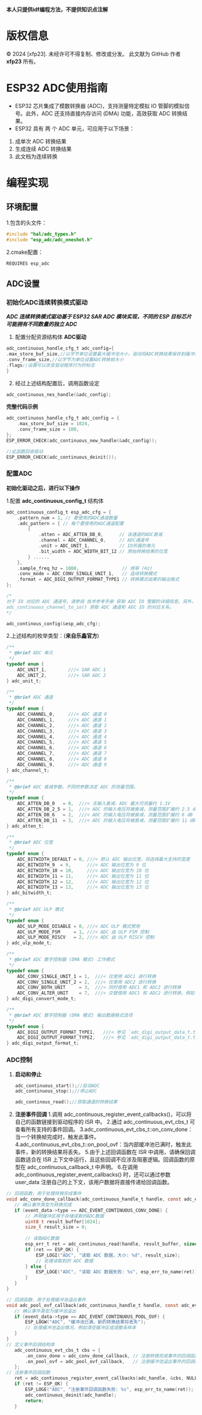 **本人只提供idf编程方法，不提供知识点注解**

# 版权信息

© 2024 [xfp23]. 未经许可不得复制、修改或分发。
此文献为 GitHub 作者 **xfp23** 所有。


# ESP32 ADC使用指南

- ESP32 芯片集成了模数转换器 (ADC)，支持测量特定模拟 IO 管脚的模拟信号。此外，ADC 还支持直接内存访问 (DMA) 功能，高效获取 ADC 转换结果。
- ESP32 具有 两 个 ADC 单元，可应用于以下场景：
1. 成单次 ADC 转换结果
2. 生成连续 ADC 转换结果
3. 此文档为连续转换

# 编程实现

## 环境配置
1.包含的头文件：

```c
#include "hal/adc_types.h"
#include "esp_adc/adc_oneshot.h"
```
2.cmake配置：

```c
REQUIRES esp_adc
```

## ADC设置

### 初始化ADC连续转换模式驱动

***ADC 连续转换模式驱动基于 ESP32 SAR ADC 模块实现，不同的 ESP 目标芯片可能拥有不同数量的独立 ADC***
1. 配置分配资源结构体 **ADC驱动**
  ```c
adc_continuous_handle_cfg_t adc_config={
.max_store_buf_size,//以字节单位设置最大缓冲池大小，驱动将ADC转换结果保存到缓冲池中。缓冲池已满（数据溢出），自动清零、
.conv_frame_size,//以字节为单位设置ADC转换帧大小
.flags//设置可以改变驱动程序行为的标志
}
```
2. 经过上述结构配置后，调用函数设定
```c
adc_continuous_nes_handle(&adc_config);
```

**完整代码示例**
```c
adc_continuous_handle_cfg_t adc_config = {
    .max_store_buf_size = 1024,
    .conv_frame_size = 100,
};
ESP_ERROR_CHECK(adc_continuous_new_handle(&adc_config));

//此函数回收驱动
ESP_ERROR_CHECK(adc_continuous_deinit());
```

### 配置ADC

**初始化驱动之后，进行以下操作**

1.配置 **adc_continuous_config_t** 结构体

```c
adc_continuous_config_t esp_adc_cfg = {
    .pattern_num = 1, // 要使用的ADC通道数量
    .adc_pattern = { // 每个要使用的ADC通道配置
        {
            .atten = ADC_ATTEN_DB_0,      // 该通道的ADC衰减
            .channel = ADC_CHANNEL_0,     // ADC通道号
            .unit = ADC_UNIT_1,           // IO所属的单元
            .bit_width = ADC_WIDTH_BIT_12 // 原始转换结果的位宽
        } ......
    },
    .sample_freq_hz = 1000,                // 频率 (Hz)
    .conv_mode = ADC_CONV_SINGLE_UNIT_1,   // 连续转换模式
    .format = ADC_DIGI_OUTPUT_FORMAT_TYPE1 // 转换模式结果的输出格式
};

/*
对于 IO 对应的 ADC 通道号，请参阅 技术参考手册 获取 ADC IO 管脚的详细信息。另外，可以使用 adc_continuous_io_to_channel() 和
adc_continuous_channel_to_io() 获取 ADC 通道和 ADC IO 的对应关系。
*/

adc_continous_config(&esp_adc_cfg);
```

2.上述结构的枚举类型：(**来自乐鑫官方**)

```c
/**
 * @brief ADC 单元
 */
typedef enum {
    ADC_UNIT_1,        ///< SAR ADC 1
    ADC_UNIT_2,        ///< SAR ADC 2
} adc_unit_t;

/**
 * @brief ADC 通道
 */
typedef enum {
    ADC_CHANNEL_0,     ///< ADC 通道 0
    ADC_CHANNEL_1,     ///< ADC 通道 1
    ADC_CHANNEL_2,     ///< ADC 通道 2
    ADC_CHANNEL_3,     ///< ADC 通道 3
    ADC_CHANNEL_4,     ///< ADC 通道 4
    ADC_CHANNEL_5,     ///< ADC 通道 5
    ADC_CHANNEL_6,     ///< ADC 通道 6
    ADC_CHANNEL_7,     ///< ADC 通道 7
    ADC_CHANNEL_8,     ///< ADC 通道 8
    ADC_CHANNEL_9,     ///< ADC 通道 9
} adc_channel_t;

/**
 * @brief ADC 衰减参数。不同的参数决定 ADC 的测量范围。
 */
typedef enum {
    ADC_ATTEN_DB_0   = 0,  ///< 无输入衰减，ADC 最大可测量约 1.1V
    ADC_ATTEN_DB_2_5 = 1,  ///< ADC 的输入电压将被衰减，测量范围扩展约 2.5 dB (1.33 倍)
    ADC_ATTEN_DB_6   = 2,  ///< ADC 的输入电压将被衰减，测量范围扩展约 6 dB (2 倍)
    ADC_ATTEN_DB_11  = 3,  ///< ADC 的输入电压将被衰减，测量范围扩展约 11 dB (3.55 倍)
} adc_atten_t;

/**
 * @brief ADC 位宽
 */
typedef enum {
    ADC_BITWIDTH_DEFAULT = 0, ///< 默认 ADC 输出位宽，将选择最大支持的宽度
    ADC_BITWIDTH_9  = 9,      ///< ADC 输出位宽为 9 位
    ADC_BITWIDTH_10 = 10,     ///< ADC 输出位宽为 10 位
    ADC_BITWIDTH_11 = 11,     ///< ADC 输出位宽为 11 位
    ADC_BITWIDTH_12 = 12,     ///< ADC 输出位宽为 12 位
    ADC_BITWIDTH_13 = 13,     ///< ADC 输出位宽为 13 位
} adc_bitwidth_t;

/**
 * @brief ADC ULP 模式
 */
typedef enum {
    ADC_ULP_MODE_DISABLE = 0, ///< ADC ULP 模式禁用
    ADC_ULP_MODE_FSM     = 1, ///< ADC 由 ULP FSM 控制
    ADC_ULP_MODE_RISCV   = 2, ///< ADC 由 ULP RISCV 控制
} adc_ulp_mode_t;

/**
 * @brief ADC 数字控制器 (DMA 模式) 工作模式
 */
typedef enum {
    ADC_CONV_SINGLE_UNIT_1 = 1,  ///< 仅使用 ADC1 进行转换
    ADC_CONV_SINGLE_UNIT_2 = 2,  ///< 仅使用 ADC2 进行转换
    ADC_CONV_BOTH_UNIT     = 3,  ///< 同时使用 ADC1 和 ADC2 进行转换
    ADC_CONV_ALTER_UNIT    = 7,  ///< 交替使用 ADC1 和 ADC2 进行转换，例如 ADC1 -> ADC2 -> ADC1 -> ADC2 .....
} adc_digi_convert_mode_t;

/**
 * @brief ADC 数字控制器 (DMA 模式) 输出数据格式选项
 */
typedef enum {
    ADC_DIGI_OUTPUT_FORMAT_TYPE1,   ///< 参见 `adc_digi_output_data_t.type1`
    ADC_DIGI_OUTPUT_FORMAT_TYPE2,   ///< 参见 `adc_digi_output_data_t.type2`
} adc_digi_output_format_t;

```

### ADC控制

1. **启动和停止**
   ```c
   adc_continuous_start();//启动ADC
   adc_continuous_stop();//停止ADC

   adc_continous_read();//获取通道的转换结果
   ```

2. **注册事件回调**
1.调用 adc_continuous_register_event_callbacks()，可以将自己的函数链接到驱动程序的 ISR 中。
2.通过 adc_continuous_evt_cbs_t 可查看所有支持的事件回调。
3.adc_continuous_evt_cbs_t::on_conv_done：当一个转换帧完成时，触发此事件。
4.adc_continuous_evt_cbs_t::on_pool_ovf：当内部缓冲池已满时，触发此事件，新的转换结果将丢失。
5.由于上述回调函数在 ISR 中调用，请确保回调函数适合在 ISR 上下文中运行，且这些回调不应涉及阻塞逻辑。回调函数的原型在 adc_continuous_callback_t 中声明。
6.在调用 adc_continuous_register_event_callbacks() 时，还可以通过参数 user_data 注册自己的上下文，该用户数据将直接传递给回调函数。

 ```c
// 回调函数，用于处理转换完成事件
void adc_conv_done_callback(adc_continuous_handle_t handle, const adc_event_data_t *event_data, void *user_data) {
    // 确认事件类型为转换完成
    if (event_data->type == ADC_EVENT_CONTINUOUS_CONV_DONE) {
        // 声明缓冲区用于存储读取的ADC数据
        uint8_t result_buffer[1024];
        size_t result_size = 0;
        
        // 读取ADC数据
        esp_err_t ret = adc_continuous_read(handle, result_buffer, sizeof(result_buffer), &result_size, 0);
        if (ret == ESP_OK) {
            ESP_LOGI("ADC", "读取 ADC 数据，大小: %d", result_size);
            // 处理读取到的 ADC 数据
        } else {
            ESP_LOGE("ADC", "读取 ADC 数据失败: %s", esp_err_to_name(ret));
        }
    }
}

// 回调函数，用于处理缓冲池溢出事件
void adc_pool_ovf_callback(adc_continuous_handle_t handle, const adc_event_data_t *event_data, void *user_data) {
    // 确认事件类型为缓冲池溢出
    if (event_data->type == ADC_EVENT_CONTINUOUS_POOL_OVF) {
        ESP_LOGW("ADC", "缓冲池已满，新的转换结果将丢失");
        // 处理缓冲池溢出情况，例如清空缓冲区或调整采样率
    }
}
// 定义事件回调结构体
    adc_continuous_evt_cbs_t cbs = {
        .on_conv_done = adc_conv_done_callback, // 注册转换完成事件的回调函数
        .on_pool_ovf = adc_pool_ovf_callback,   // 注册缓冲池溢出事件的回调函数
    };
// 注册事件回调函数
    ret = adc_continuous_register_event_callbacks(adc_handle, &cbs, NULL);
    if (ret != ESP_OK) {
        ESP_LOGE("ADC", "注册事件回调函数失败: %s", esp_err_to_name(ret));
        adc_continuous_deinit(adc_handle);
        return;
    }
```
